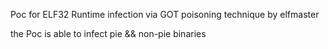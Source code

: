 Poc for ELF32 Runtime infection via GOT poisoning technique by elfmaster

the Poc is able to infect pie && non-pie binaries
